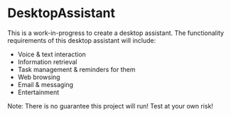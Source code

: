 # DesktopAssistant
This is a work-in-progress to create a desktop assistant. The functionality requirements of this desktop assistant will include:

- Voice & text interaction
- Information retrieval
- Task management & reminders for them
- Web browsing
- Email & messaging
- Entertainment

Note: There is no guarantee this project will run! Test at your own risk!
